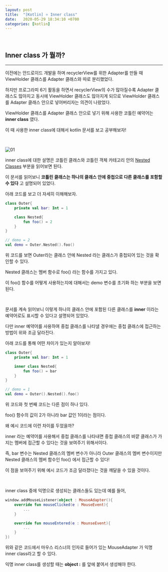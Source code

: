 ```yaml
---
layout: post
title:  "[Kotlin] ⭐️ Inner class"
date:   2020-05-29 18:34:10 +0700
categories: [kotlin]
---
```


<br>

## Inner class 가 뭘까?
---

이전에는 안드로이드 개발을 하며 recyclerView를 위한 Adapter를 만들 때 ViewHolder 클래스를 Adapter 클래스와 따로 분리했었다.

하지만 프로그라피 6기 활동을 하면서 recyclerView의 수가 많아질수록 Adapter 클래스도 많아지고 동시에 ViewHolder 클래스도 많아지게 되므로 ViewHolder 클래스를 Adapter 클래스 안으로 넣어버리자는 의견이 나왔었다.

ViewHolder 클래스를 Adapter 클래스 안으로 넣기 위해 사용한 코틀린 예약어는 __inner class__ 였다.

이 때 사용한 inner class에 대해서 kotlin 문서를 보고 공부해보자!

<br>

![01](https://user-images.githubusercontent.com/31889335/83166158-7670a600-a149-11ea-9189-d79500666fb1.PNG)

inner class에 대한 설명은 코틀린 클래스와 코틀린 객체 카테고리 안의 [Nested Classes](https://kotlinlang.org/docs/reference/nested-classes.html) 부분을 읽어보면 된다.

이 문서를 읽어보니 __코틀린 클래스는 하나의 클래스 안에 중첩으로 다른 클래스를 포함할 수 있다__ 고 설명되어 있었다.

아래 코드를 보고 더 자세히 이해해보자.

~~~kotlin
class Outer{
    private val bar: Int = 1

    class Nested{
        fun foo() = 2
    }
}

// demo = 2
val demo = Outer.Nested().foo()
~~~

위 코드를 보면 Outer라는 클래스 안에 Nested 라는 클래스가 중첩되어 있는 것을 확인할 수 있다.

Nested 클래스는 멤버 함수로 foo() 라는 함수를 가지고 있다.

이 foo() 함수를 어떻게 사용하는지에 대해서는 demo 변수를 초기화 하는 부분을 보면 된다.

<br>

문서를 계속 읽어보니 이렇게 하나의 클래스 안에 포함된 다른 클래스를 __inner__ 이라는 예약어로도 표시할 수 있다고 설명되어 있었다.

다만 inner 예약어를 사용하여 중첩 클래스를 나타낼 경우에는 중첩 클래스에 접근하는 방법이 위와 조금 달라진다. 

아래 코드를 통해 어떤 차이가 있는지 알아보자!

~~~kotlin
class Outer{
    private val bar: Int = 1

    inner class Nested{
        fun foo() = bar
    }
}

// demo = 1
val demo = Outer().Nested().foo()
~~~

위 코드와 첫 번째 코드는 다른 점이 하나 있다.

foo() 함수의 값이 2가 아니라 bar 값인 1이라는 점이다.

왜 예시 코드에 이런 차이를 두었을까?

inner 라는 예약어를 사용해서 중첩 클래스를 나타내면 중첩 클래스의 바깥 클래스가 가지는 멤버에 접근할 수 있다는 것을 보여주기 위해서이다.

즉, bar 변수는 Nested 클래스의 멤버 변수가 아니라 Outer 클래스의 멤버 변수이지만 Nested 클래스의 멤버 함수인 foo() 에서 접근할 수 있다!

이 점을 보여주기 위해 예시 코드가 조금 달라졌다는 것을 깨달을 수 있을 것이다.

<br>

inner class 중에 익명으로 생성되는 클래스들도 있는데 예를 들어,

~~~kotlin
window.addMouseListener(object : MouseAdapter(){
    override fun mouseClicked(e : MouseEvent){
        ...
    }

    override fun mouseEntered(e : MounseEvent){
        ...
    }
})
~~~

위와 같은 코드에서 마우스 리스너의 인자로 들어가 있는 MouseAdapter 가 익명 inner class라고 할 수 있다.

익명 inner class를 생성할 때는 __object :__ 를 앞에 붙여서 생성해야 한다.

<br>
